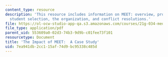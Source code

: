 ```yaml
---
content_type: resource
description: 'This resource includes information on MEET: overview, program goals,
  student selection, the organization, and conflict resolutions.'
file: https://ol-ocw-studio-app-qa.s3.amazonaws.com/courses/21g-034-media-education-and-the-marketplace-fall-2005/7ea941db2cc115af74d9bc95338c485d_MIT21G_034F05_meet.pdf
file_type: application/pdf
parent_uid: 553609a0-02d3-74b3-9d9b-c01fee73f101
resourcetype: Document
title: 'The Impact of MEET:  A Case Study'
uid: 7ea941db-2cc1-15af-74d9-bc95338c485d
---
```

